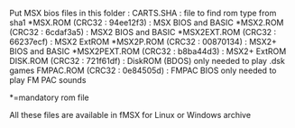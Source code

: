 Put MSX bios files in this folder :
 CARTS.SHA                       : file to find rom type from sha1
*MSX.ROM      (CRC32 : 94ee12f3) : MSX BIOS and BASIC
*MSX2.ROM     (CRC32 : 6cdaf3a5) : MSX2 BIOS and BASIC 
*MSX2EXT.ROM  (CRC32 : 66237ecf) : MSX2 ExtROM
*MSX2P.ROM    (CRC32 : 00870134) : MSX2+ BIOS and BASIC
*MSX2PEXT.ROM (CRC32 : b8ba44d3) : MSX2+ ExtROM
 DISK.ROM     (CRC32 : 721f61df) : DiskROM (BDOS) only needed to play .dsk games
 FMPAC.ROM    (CRC32 : 0e84505d) : FMPAC BIOS only needed to play FM PAC sounds

*=mandatory rom file

All these files are available in fMSX for Linux or Windows archive
